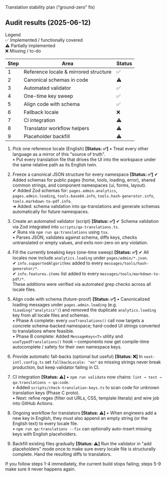 Translation stability plan (“ground-zero” fix)

## Audit results (2025-06-12)

Legend  
✅ Implemented / functionally covered  
⚠️ Partially implemented  
❌ Missing / to-do  

| Step | Area | Status |
| ---- | ----- | ------ |
| 1 | Reference locale & mirrored structure | ✅ |
| 2 | Canonical schemas in code | ⚠️ |
| 3 | Automated validator | ✅ |
| 4 | One-time key sweep | ✅ |
| 5 | Align code with schema | ✅ |
| 6 | Fallback locale | ❌ |
| 7 | CI integration | ⚠️ |
| 8 | Translator workflow helpers | ⚠️ |
| 9 | Placeholder backfill | ⚠️ |

1. Pick one reference locale (English)  **[Status: ✅]**
   • Treat every other language as a mirror of this "source of truth".  
   • Put every translation file that drives the UI into the workspace under the same relative path as its English twin.

2. Freeze a canonical JSON structure for every namespace  **[Status: ✅]**
   ✔ Added schemas for public pages (home, tools, loading, error), shared common strings, and component namespaces (ui, forms, layout).  
   ✔ Added Zod schemas for: `pages.admin.analytics`, `pages.admin.loading`, `tools.base64.info`, `tools.hash-generator.info`, `tools.markdown-to-pdf.info`.  
   ➜ Added: schema validation into qa-translations and generate schemas automatically for future namespaces.

3. Create an automated validator (script)  **[Status: ✅]**
   ✔ Schema validation via Zod integrated into `scripts/qa-translations.ts`.  
   ✔ Runs via `npm run qa:translations` using `tsx`.  
   • Parses JSON, validates against schema, diffs keys, checks untranslated or empty values, and exits non-zero on any violation.

4. Fill the currently breaking keys (one-time sweep)  **[Status: ✅]**
   ✔ All locales now include `analytics.loading` under `pages/admin/*.json`.  
   ✔ `info.supportedAlgorithms` added to every `messages/tools/hash-generator/*`.  
   ✔ `info.features.items` list added to every `messages/tools/markdown-to-pdf/*`.  
   These additions were verified via automated grep checks across all locale files.

5. Align code with schema (future-proof)  **[Status: ✅]**
    • Canonicalized loading messages under `pages.admin.loading` (e.g. `tLoading("analytics")`) and removed the duplicate `analytics.loading` key from all locale files and schemas.  
    • Phase A complete: every `useTranslations()` call now targets a concrete schema-backed namespace; hard-coded UI strings converted to translations where feasible.  
    • Phase B complete: Added `MessageKeys<T>` utility and `useTypedTranslations()` hook – components now get compile-time autocomplete / safety for their own namespace keys.

6. Provide automatic fall-backs (optional but useful)  **[Status: ❌]**
   In `next-intl.config.ts` set `fallbackLocale: "en"` so missing strings never break production, but keep validator failing in CI.

7. CI integration  **[Status: ⚠️]**
   • `npm run validate` now chains: `lint → test → qa:translations → qa:code`.  
   • Added `scripts/check-translation-keys.ts` to scan code for unknown translation keys (Phase C proto).  
   • Next: refine regex (filter out URLs, CSS, template literals) and wire job into GitHub Actions.

8. Ongoing workflow for translators  **[Status: ⚠️]**
   • When engineers add a new key in English, they must also append an empty string (or the English text) to every locale file.  
   • `npm run qa:translations --fix` can optionally auto-insert missing keys with English placeholders.

9. Backfill existing files gradually  **[Status: ⚠️]**
   Run the validator in "add placeholders" mode once to make sure every locale file is structurally complete. Hand the resulting diffs to translators.

If you follow steps 1-4 immediately, the current build stops failing; steps 5-9 make sure it never happens again.